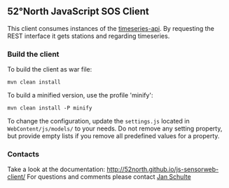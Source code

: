 ## 52°North JavaScript SOS Client

This client consumes instances of the [timeseries-api](https://github.com/52north/timeseries-api). By requesting the REST interface it gets stations and regarding timeseries.

### Build the client

To build the client as war file:
```
mvn clean install
```
To build a minified version, use the profile 'minify':
```
mvn clean install -P minify
```
To change the configuration, update the ```settings.js``` located in ```WebContent/js/models/``` to your needs. Do not remove any setting property, but provide empty lists if you remove all predefined values for a property.

### Contacts

Take a look at the documentation: http://52north.github.io/js-sensorweb-client/
For questions and comments please contact [Jan Schulte](mailto:j.schulte@52north.org)
